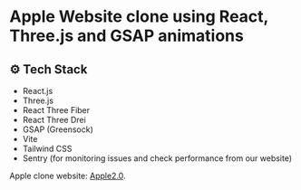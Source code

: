# Apple Website clone using React, Three.js and GSAP animations

## <a name="tech-stack">⚙️ Tech Stack</a>

- React.js
- Three.js
- React Three Fiber
- React Three Drei
- GSAP (Greensock)
- Vite
- Tailwind CSS
- Sentry (for monitoring issues and check performance from our website)

Apple clone website: [Apple2.0](https://mynewappleclone.netlify.app/).
